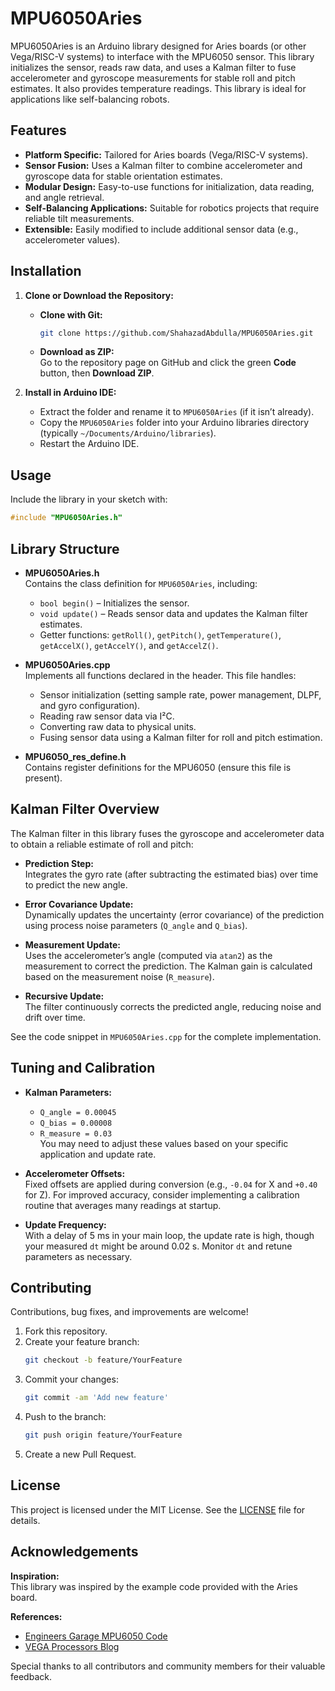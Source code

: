 # MPU6050Aries

MPU6050Aries is an Arduino library designed for Aries boards (or other Vega/RISC-V systems) to interface with the MPU6050 sensor. This library initializes the sensor, reads raw data, and uses a Kalman filter to fuse accelerometer and gyroscope measurements for stable roll and pitch estimates. It also provides temperature readings. This library is ideal for applications like self-balancing robots.

## Features

- **Platform Specific:** Tailored for Aries boards (Vega/RISC-V systems).
- **Sensor Fusion:** Uses a Kalman filter to combine accelerometer and gyroscope data for stable orientation estimates.
- **Modular Design:** Easy-to-use functions for initialization, data reading, and angle retrieval.
- **Self-Balancing Applications:** Suitable for robotics projects that require reliable tilt measurements.
- **Extensible:** Easily modified to include additional sensor data (e.g., accelerometer values).

## Installation

1. **Clone or Download the Repository:**
   - **Clone with Git:**
     ```bash
     git clone https://github.com/ShahazadAbdulla/MPU6050Aries.git
     ```
   - **Download as ZIP:**  
     Go to the repository page on GitHub and click the green **Code** button, then **Download ZIP**.

2. **Install in Arduino IDE:**
   - Extract the folder and rename it to `MPU6050Aries` (if it isn’t already).
   - Copy the `MPU6050Aries` folder into your Arduino libraries directory (typically `~/Documents/Arduino/libraries`).
   - Restart the Arduino IDE.

## Usage

Include the library in your sketch with:

```cpp
#include "MPU6050Aries.h"
```

## Library Structure

- **MPU6050Aries.h**  
  Contains the class definition for `MPU6050Aries`, including:
  - `bool begin()` – Initializes the sensor.
  - `void update()` – Reads sensor data and updates the Kalman filter estimates.
  - Getter functions: `getRoll()`, `getPitch()`, `getTemperature()`, `getAccelX()`, `getAccelY()`, and `getAccelZ()`.

- **MPU6050Aries.cpp**  
  Implements all functions declared in the header. This file handles:
  - Sensor initialization (setting sample rate, power management, DLPF, and gyro configuration).
  - Reading raw sensor data via I²C.
  - Converting raw data to physical units.
  - Fusing sensor data using a Kalman filter for roll and pitch estimation.

- **MPU6050_res_define.h**  
  Contains register definitions for the MPU6050 (ensure this file is present).

## Kalman Filter Overview

The Kalman filter in this library fuses the gyroscope and accelerometer data to obtain a reliable estimate of roll and pitch:

- **Prediction Step:**  
  Integrates the gyro rate (after subtracting the estimated bias) over time to predict the new angle.

- **Error Covariance Update:**  
  Dynamically updates the uncertainty (error covariance) of the prediction using process noise parameters (`Q_angle` and `Q_bias`).

- **Measurement Update:**  
  Uses the accelerometer’s angle (computed via `atan2`) as the measurement to correct the prediction. The Kalman gain is calculated based on the measurement noise (`R_measure`).

- **Recursive Update:**  
  The filter continuously corrects the predicted angle, reducing noise and drift over time.

See the code snippet in `MPU6050Aries.cpp` for the complete implementation.

## Tuning and Calibration

- **Kalman Parameters:**  
  - `Q_angle = 0.00045`
  - `Q_bias = 0.00008`
  - `R_measure = 0.03`  
  You may need to adjust these values based on your specific application and update rate.

- **Accelerometer Offsets:**  
  Fixed offsets are applied during conversion (e.g., `-0.04` for X and `+0.40` for Z). For improved accuracy, consider implementing a calibration routine that averages many readings at startup.

- **Update Frequency:**  
  With a delay of 5 ms in your main loop, the update rate is high, though your measured `dt` might be around 0.02 s. Monitor `dt` and retune parameters as necessary.

## Contributing

Contributions, bug fixes, and improvements are welcome!

1. Fork this repository.
2. Create your feature branch:
   ```bash
   git checkout -b feature/YourFeature
   ```
3. Commit your changes:
   ```bash
   git commit -am 'Add new feature'
   ```
4. Push to the branch:
   ```bash
   git push origin feature/YourFeature
   ```
5. Create a new Pull Request.

## License

This project is licensed under the MIT License. See the [LICENSE](LICENSE) file for details.

## Acknowledgements

**Inspiration:**  
This library was inspired by the example code provided with the Aries board.

**References:**  
- [Engineers Garage MPU6050 Code](https://www.engineersgarage.com/Wire345-accelerometer-arduino-i2c/)  
- [VEGA Processors Blog](https://vegaprocessors.in/blog/interfacing-adxl345-digital-accelerometer-to-thejas-soc/)

Special thanks to all contributors and community members for their valuable feedback.


